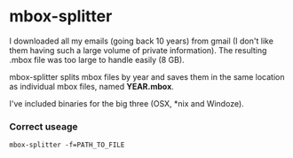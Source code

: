 # mbox-splitter

I downloaded all my emails (going back 10 years) from gmail (I don't like them having such a large volume of private information).
The resulting .mbox file was too large to handle easily (8 GB).

mbox-splitter splits mbox files by year and saves them in the same location as individual mbox files, named **YEAR.mbox**.

I've included binaries for the big three (OSX, *nix and Windoze).


### Correct useage
`mbox-splitter -f=PATH_TO_FILE`